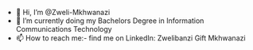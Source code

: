 - 👋 Hi, I’m @Zweli-Mkhwanazi
- 🌱 I’m currently doing my Bachelors Degree in Information Communications Technology
- 📫 How to reach me:- find me on LinkedIn: Zwelibanzi Gift Mkhwanazi

<!---
Zweli-Mkhwanazi/Zweli-Mkhwanazi is a ✨ special ✨ repository because its `README.md` (this file) appears on your GitHub profile.
You can click the Preview link to take a look at your changes.
--->
